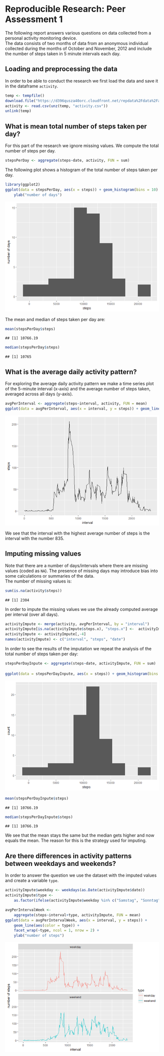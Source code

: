 # Reproducible Research: Peer Assessment 1

The following report answers various questions on data collected from a personal activity monitoring device.  
The data consists of two months of data from an anonymous individual collected during the months of October and November, 2012 and include the number of steps taken in 5 minute intervals each day. 


## Loading and preprocessing the data

In order to be able to conduct the research we first load the data and save it in the dataframe `activity`.


```r
temp <- tempfile()
download.file("https://d396qusza40orc.cloudfront.net/repdata%2Fdata%2Factivity.zip",temp)
activity <- read.csv(unz(temp, "activity.csv"))
unlink(temp)
```

## What is mean total number of steps taken per day?

For this part of the research we ignore missing values.
We compute the total number of steps per day.

```r
stepsPerDay <- aggregate(steps~date, activity, FUN = sum)
```

The following plot shows a histogram of the total number of steps taken per day.


```r
library(ggplot2)
ggplot(data = stepsPerDay, aes(x = steps)) + geom_histogram(bins = 10) +
    ylab("number of days")
```

![](PA1_Template_files/figure-html/unnamed-chunk-3-1.png)<!-- -->

The mean and median of steps taken per day are:  


```r
mean(stepsPerDay$steps)
```

```
## [1] 10766.19
```

```r
median(stepsPerDay$steps)
```

```
## [1] 10765
```


## What is the average daily activity pattern?

For exploring the average daily activity pattern we make a time series plot  of the 5-minute interval (x-axis) and the average number of steps taken, averaged across all days (y-axis).


```r
avgPerInterval <- aggregate(steps~interval, activity, FUN = mean)
ggplot(data = avgPerInterval, aes(x = interval, y = steps)) + geom_line()
```

![](PA1_Template_files/figure-html/unnamed-chunk-5-1.png)<!-- -->

We see that the interval with the highest average number of steps is the interval with the number 835.

## Imputing missing values

Note that there are a number of days/intervals where there are missing values (coded as `NA`). The presence of missing days may introduce bias into some calculations or summaries of the data.  
The number of missing values is:


```r
sum(is.na(activity$steps))
```

```
## [1] 2304
```

In order to impute the missing values we use the already computed average per interval (over all days).


```r
activityImpute <- merge(activity, avgPerInterval, by = "interval")
activityImpute[is.na(activityImpute$steps.x), "steps.x"] <-  activityImpute[is.na(activityImpute$steps.x), "steps.y"]
activityImpute <- activityImpute[,-4]
names(activityImpute) <- c("interval", "steps", "date")
```

In order to see the results of the imputation we repeat the analysis of the total number of steps taken per day: 


```r
stepsPerDayInpute <- aggregate(steps~date, activityImpute, FUN = sum)

ggplot(data = stepsPerDayInpute, aes(x = steps)) + geom_histogram(bins = 10)
```

![](PA1_Template_files/figure-html/unnamed-chunk-8-1.png)<!-- -->

```r
mean(stepsPerDayInpute$steps)
```

```
## [1] 10766.19
```

```r
median(stepsPerDayInpute$steps)
```

```
## [1] 10766.19
```

We see that the mean stays the same but the median gets higher and now equals the mean. The reason for this is the strategy used for imputing. 

## Are there differences in activity patterns between weekdays and weekends?

In order to answer the question we use the dataset with the imputed values and create a variable `type`.


```r
activityImpute$weekday <- weekdays(as.Date(activityImpute$date))
activityImpute$type <- 
    as.factor(ifelse(activityImpute$weekday %in% c("Samstag", "Sonntag"),"weekend","weekday"))
```


```r
avgPerIntervalWeek <- 
    aggregate(steps~interval+type, activityImpute, FUN = mean)
ggplot(data = avgPerIntervalWeek, aes(x = interval, y = steps)) +
    geom_line(aes(color = type)) +
    facet_wrap(~type, ncol = 1, nrow = 2) +
    ylab("number of steps")
```

![](PA1_Template_files/figure-html/unnamed-chunk-10-1.png)<!-- -->
